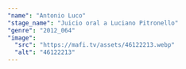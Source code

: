 ```yaml
---
"name": "Antonio Luco"
"stage_name": "Juicio oral a Luciano Pitronello"
"genre": "2012_064"
"image":
  "src": "https://mafi.tv/assets/46122213.webp"
  "alt": "46122213"
---
```

